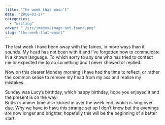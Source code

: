 ```yaml
---
title: "The week that wasn't"
date: "2006-03-27"
categories: 
  - "writing"
cover: "./src/images/image-not-found.png"
slug: "the-week-that-wasnt"
---
```


The last week I have been away with the fairies, in more ways than it sounds. My head has not been with it and I’ve forgotten how to commuicate in a known language. To which sorry to any one who has tried to contact me or expected me to do something and I never showed or replied.

Now on this clearer Monday morning I have had the time to reflect, or rather the common sense to remove my head from my ass and realise my mistakes.

Sunday was Lucy’s birthday, which happy birthday, hope you enjoyed it and the present is on the way!  
British summer time also kicked in over the week end, which is long over due. Why we have to have this strange set up I don’t know but the evenings are now longer and brighter, hopefully this will be the beginning of a better start.
